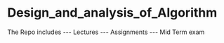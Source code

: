 # Design_and_analysis_of_Algorithm
The Repo includes
--- Lectures
--- Assignments
--- Mid Term exam
